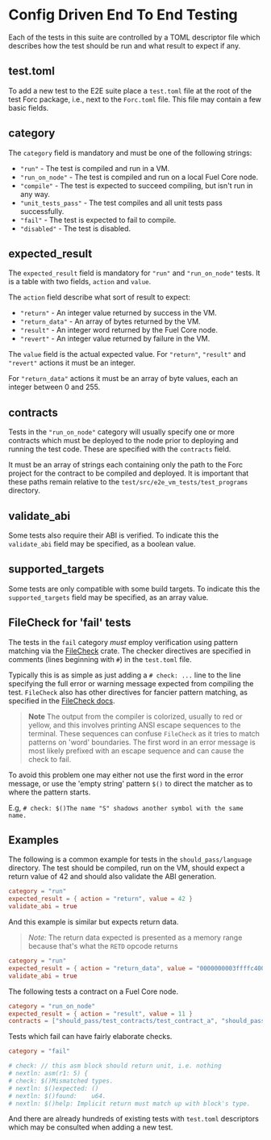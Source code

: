 # Config Driven End To End Testing

Each of the tests in this suite are controlled by a TOML descriptor file which describes how the
test should be run and what result to expect if any.

## test.toml

To add a new test to the E2E suite place a `test.toml` file at the root of the test Forc package,
i.e., next to the `Forc.toml` file.  This file may contain a few basic fields.

## category

The `category` field is mandatory and must be one of the following strings:

- `"run"` - The test is compiled and run in a VM.
- `"run_on_node"` - The test is compiled and run on a local Fuel Core node.
- `"compile"` - The test is expected to succeed compiling, but isn't run in any way.
- `"unit_tests_pass"` - The test compiles and all unit tests pass successfully.
- `"fail"` - The test is expected to fail to compile.
- `"disabled"` - The test is disabled.

## expected_result

The `expected_result` field is mandatory for `"run"` and `"run_on_node"` tests.  It is a table with
two fields, `action` and `value`.

The `action` field describe what sort of result to expect:

- `"return"` - An integer value returned by success in the VM.
- `"return_data"` - An array of bytes returned by the VM.
- `"result"` - An integer word returned by the Fuel Core node.
- `"revert"` - An integer value returned by failure in the VM.

The `value` field is the actual expected value.  For `"return"`, `"result"` and `"revert"` actions
it must be an integer.

For `"return_data"` actions it must be an array of byte values, each an integer between 0 and 255.

## contracts

Tests in the `"run_on_node"` category will usually specify one or more contracts which must be
deployed to the node prior to deploying and running the test code.  These are specified with the
`contracts` field.

It must be an array of strings each containing only the path to the Forc project for the contract to
be compiled and deployed.  It is important that these paths remain relative to the
`test/src/e2e_vm_tests/test_programs` directory.

## validate_abi

Some tests also require their ABI is verified.  To indicate this the `validate_abi` field may be
specified, as a boolean value.

## supported_targets

Some tests are only compatible with some build targets. To indicate this the `supported_targets` field may be specified, as an array value.

## FileCheck for 'fail' tests

The tests in the `fail` category _must_ employ verification using pattern matching via the [FileCheck](https://docs.rs/filecheck/latest/filecheck/)
crate.  The checker directives are specified in comments (lines beginning with `#`) in the `test.toml`
file.

Typically this is as simple as just adding a `# check: ...` line to the line specifying the full
error or warning message expected from compiling the test.  `FileCheck` also has other directives for
fancier pattern matching, as specified in the [FileCheck docs](https://docs.rs/filecheck/latest/filecheck/).

> **Note**
> The output from the compiler is colorized, usually to red or yellow, and this involves
printing ANSI escape sequences to the terminal.  These sequences can confuse `FileCheck` as it tries
to match patterns on 'word' boundaries.  The first word in an error message is most likely prefixed
with an escape sequence and can cause the check to fail.

To avoid this problem one may either not use the first word in the error message, or use the 'empty
string' pattern `$()` to direct the matcher as to where the pattern starts.

E.g, `# check: $()The name "S" shadows another symbol with the same name.`

## Examples

The following is a common example for tests in the `should_pass/language` directory.  The test
should be compiled, run on the VM, should expect a return value of 42 and should also validate the
ABI generation.

```toml
category = "run"
expected_result = { action = "return", value = 42 }
validate_abi = true
```

And this example is similar but expects return data.

> _Note:_ The return data expected is presented as a memory range because that's what the `RETD` opcode returns

```toml
category = "run"
expected_result = { action = "return_data", value = "0000000003ffffc400000000000000040000000000000003" }
validate_abi = true
```

The following tests a contract on a Fuel Core node.

```toml
category = "run_on_node"
expected_result = { action = "result", value = 11 }
contracts = ["should_pass/test_contracts/test_contract_a", "should_pass/test_contracts/test_contract_b"]
```

Tests which fail can have fairly elaborate checks.

```toml
category = "fail"

# check: // this asm block should return unit, i.e. nothing
# nextln: asm(r1: 5) {
# check: $()Mismatched types.
# nextln: $()expected: ()
# nextln: $()found:    u64.
# nextln: $()help: Implicit return must match up with block's type.
```

And there are already hundreds of existing tests with `test.toml` descriptors which may be consulted
when adding a new test.
